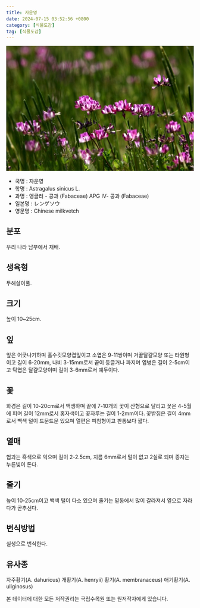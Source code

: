 ```yaml
---
title: 자운영
date: 2024-07-15 03:52:56 +0800
category: [식물도감]
tag: [식물도감]
---
```




![자운영](/assets/img/fileUpload/plants/basic/Leguminosae/Astragalus/1904/1904_1_th2.jpg)
- 국명 : 자운영
- 학명 : Astragalus sinicus L.
- 과명 : 앵글러 - 콩과 (Fabaceae) APG Ⅳ- 콩과 (Fabaceae)
- 일본명 : レンゲソウ
- 영문명 : Chinese milkvetch


## 분포
우리 나라 남부에서 재배.
## 생육형
두해살이풀.
## 크기
높이 10~25cm.
## 잎
잎은 어긋나기하며 홀수깃모양겹잎이고 소엽은 9-11쌍이며 거꿀달걀모양 또는 타원형이고 길이 6-20mm, 나비 3-15mm로서 끝이 둥글거나 파지며 엽병은 길이 2-5cm이고 탁엽은 달걀모양이며 길이 3-6mm로서 예두이다.
## 꽃
화경은 길이 10-20cm로서 액생하며 끝에 7-10개의 꽃이 산형으로 달리고 꽃은 4-5월에 피며 길이 12mm로서 홍자색이고 꽃자루는 길이 1-2mm이다. 꽃받침은 길이 4mm로서 백색 털이 드문드문 있으며 열편은 피침형이고 판통보다 짧다.
## 열매
협과는 흑색으로 익으며 길이 2-2.5cm, 지름 6mm로서 털이 없고 2실로 되며 종자는 누른빛이 돈다.
## 줄기
높이 10-25cm이고 백색 털이 다소 있으며 줄기는 밑동에서 많이 갈라져서 옆으로 자라다가 곧추선다.
## 번식방법
실생으로 번식한다.
## 유사종
자주황기(A. dahuricus)
개황기(A. henryii)
황기(A. membranaceus)
애기황기(A. uliginosus)






본 데이터에 대한 모든 저작권리는 국립수목원 또는 원저작자에게 있습니다.
